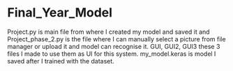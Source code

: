 # Final_Year_Model
Project.py is main file from where I created my model and saved it and Project_phase_2.py is the file where I can manually select a picture from file manager or upload it and model can recognise it.
GUI, GUI2, GUI3 these 3 files I made to use them as UI for this system.
my_model.keras is model I saved after I trained with the dataset. 
